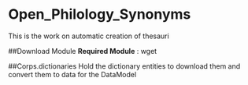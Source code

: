 Open_Philology_Synonyms
=======================

This is the work on automatic creation of thesauri

##Download Module
**Required Module** : wget

##Corps.dictionaries
Hold the dictionary entities to download them and convert them to data for the DataModel